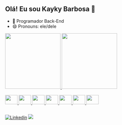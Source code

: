 ## Olá! Eu sou Kayky Barbosa 👋

- 🌱 Programador Back-End
- 😄 Pronouns: ele/dele

<div>
<a href="https://github.com/kaykybarbosa">
<img height="180em" src="https://github-readme-stats.vercel.app/api?username=kaykybarbosa&showw_icons=true&theme=dark&include_all_commits=true&count_private=true">
<img height="180em" src="https://github-readme-stats.vercel.app/api/top-langs/?username=weslemarques&layout=compact&langs_count=16&theme=dark">
</div>
 
<div style="display: inline_block"></br>
  <img height="30" width="40" src="https://cdn.jsdelivr.net/gh/devicons/devicon/icons/java/java-original-wordmark.svg"/>
  <img height="30" width="40" src="https://cdn.jsdelivr.net/gh/devicons/devicon/icons/spring/spring-original-wordmark.svg"/>
  <img height="30" width="40" src="https://cdn.jsdelivr.net/gh/devicons/devicon/icons/csharp/csharp-original.svg"/>
  <img height="30" width="40" src="https://cdn.jsdelivr.net/gh/devicons/devicon/icons/dotnetcore/dotnetcore-plain.svg"/>
  <img height="30" width="40" src="https://cdn.jsdelivr.net/gh/devicons/devicon/icons/visualstudio/visualstudio-plain.svg"/>
  <img height="30" width="40" src="https://cdn.jsdelivr.net/gh/devicons/devicon/icons/git/git-original.svg"/>
  <img height="30" width="40" src="https://cdn.jsdelivr.net/gh/devicons/devicon/icons/postgresql/postgresql-original-wordmark.svg"/>
</div>

##

[![Linkedin](https://img.shields.io/badge/LinkedIn-0077B5?style=for-the-badge&logo=linkedin&logoColor=white)](https://www.linkedin.com/in/kayky-bruno-silva-barbosa-20766b237/)
 <a href = "mailto:contatokaykybarbosa@gmail.com"><img src="https://img.shields.io/badge/-Gmail-%23333?style=for-the-badge&logo=gmail&logoColor=white" target="_blank"></a>
